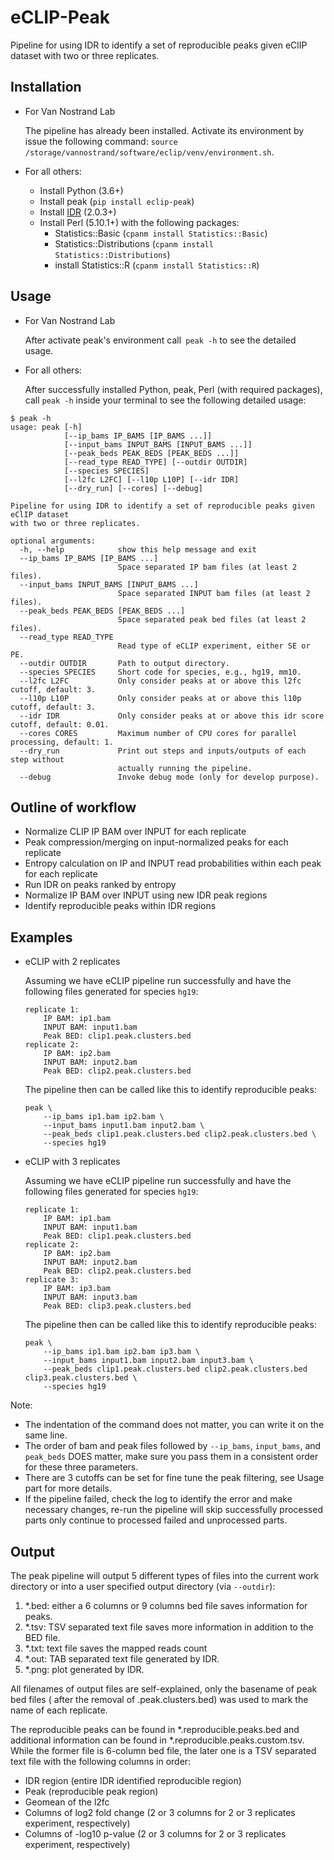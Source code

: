 # eCLIP-Peak

Pipeline for using IDR to identify a set of reproducible peaks given eClIP dataset with two or three replicates.

## Installation
- For Van Nostrand Lab

    The pipeline has already been installed. Activate its environment
    by issue the following command: 
    `source /storage/vannostrand/software/eclip/venv/environment.sh`.
  
- For all others:
    - Install Python (3.6+)
    - Install peak (`pip install eclip-peak`)
    - Install [IDR](https://github.com/nboley/idr) (2.0.3+)
    - Install Perl (5.10.1+) with the following packages:
        - Statistics::Basic (`cpanm install Statistics::Basic`)
        - Statistics::Distributions (`cpanm install Statistics::Distributions`)
        - install Statistics::R (`cpanm install Statistics::R`)
    
## Usage
- For Van Nostrand Lab
  
    After activate peak's environment call` peak -h` to see the detailed usage. 


- For all others:

    After successfully installed Python, peak, Perl (with required packages), 
    call `peak -h` inside your terminal to see the following detailed usage:
  
```shell
$ peak -h
usage: peak [-h] 
            [--ip_bams IP_BAMS [IP_BAMS ...]] 
            [--input_bams INPUT_BAMS [INPUT_BAMS ...]] 
            [--peak_beds PEAK_BEDS [PEAK_BEDS ...]] 
            [--read_type READ_TYPE] [--outdir OUTDIR] 
            [--species SPECIES] 
            [--l2fc L2FC] [--l10p L10P] [--idr IDR] 
            [--dry_run] [--cores] [--debug]

Pipeline for using IDR to identify a set of reproducible peaks given eClIP dataset 
with two or three replicates.

optional arguments:
  -h, --help            show this help message and exit
  --ip_bams IP_BAMS [IP_BAMS ...]
                        Space separated IP bam files (at least 2 files).
  --input_bams INPUT_BAMS [INPUT_BAMS ...]
                        Space separated INPUT bam files (at least 2 files).
  --peak_beds PEAK_BEDS [PEAK_BEDS ...]
                        Space separated peak bed files (at least 2 files).
  --read_type READ_TYPE
                        Read type of eCLIP experiment, either SE or PE.
  --outdir OUTDIR       Path to output directory.
  --species SPECIES     Short code for species, e.g., hg19, mm10.
  --l2fc L2FC           Only consider peaks at or above this l2fc cutoff, default: 3.
  --l10p L10P           Only consider peaks at or above this l10p cutoff, default: 3.
  --idr IDR             Only consider peaks at or above this idr score cutoff, default: 0.01.
  --cores CORES         Maximum number of CPU cores for parallel processing, default: 1.
  --dry_run             Print out steps and inputs/outputs of each step without 
                        actually running the pipeline.
  --debug               Invoke debug mode (only for develop purpose).

```
  
## Outline of workflow
 - Normalize CLIP IP BAM over INPUT for each replicate
 - Peak compression/merging on input-normalized peaks for each replicate
 - Entropy calculation on IP and INPUT read probabilities within each peak for each replicate
 - Run IDR on peaks ranked by entropy
 - Normalize IP BAM over INPUT using new IDR peak regions
 - Identify reproducible peaks within IDR regions

## Examples

- eCLIP with 2 replicates
    
    Assuming we have eCLIP pipeline run successfully and have the following files generated 
    for species `hg19`:
    ```
    replicate 1:
        IP BAM: ip1.bam
        INPUT BAM: input1.bam
        Peak BED: clip1.peak.clusters.bed
    replicate 2:
        IP BAM: ip2.bam
        INPUT BAM: input2.bam
        Peak BED: clip2.peak.clusters.bed
    ```
  
    The pipeline then can be called like this to identify reproducible peaks:
    ```shell
    peak \
        --ip_bams ip1.bam ip2.bam \
        --input_bams input1.bam input2.bam \
        --peak_beds clip1.peak.clusters.bed clip2.peak.clusters.bed \
        --species hg19
    ```
  
- eCLIP with 3 replicates
    
    Assuming we have eCLIP pipeline run successfully and have the following files generated 
    for species `hg19`:
    ```
    replicate 1:
        IP BAM: ip1.bam
        INPUT BAM: input1.bam
        Peak BED: clip1.peak.clusters.bed
    replicate 2:
        IP BAM: ip2.bam
        INPUT BAM: input2.bam
        Peak BED: clip2.peak.clusters.bed
    replicate 3:
        IP BAM: ip3.bam
        INPUT BAM: input3.bam
        Peak BED: clip3.peak.clusters.bed
    ```
  
    The pipeline then can be called like this to identify reproducible peaks:
    ```shell
    peak \
        --ip_bams ip1.bam ip2.bam ip3.bam \
        --input_bams input1.bam input2.bam input3.bam \
        --peak_beds clip1.peak.clusters.bed clip2.peak.clusters.bed clip3.peak.clusters.bed \
        --species hg19
    ```
Note:

 - The indentation of the command does not matter, you can write it on the same line.
 - The order of bam and peak files followed by `--ip_bams`, `input_bams`, and `peak_beds` 
   DOES matter, make sure you pass them in a consistent order for these three parameters.
 - There are 3 cutoffs can be set for fine tune the peak filtering, see Usage part for 
   more details.
 - If the pipeline failed, check the log to identify the error and make necessary changes,
   re-run the pipeline will skip successfully processed parts only continue to processed 
   failed and unprocessed parts.
   
## Output
The peak pipeline will output 5 different types of files into the current work directory 
or into a user specified output directory (via `--outdir`):
1. *.bed: either a 6 columns or 9 columns bed file saves information for peaks.
2. *.tsv: TSV separated text file saves more information in addition to the BED file.
3. *.txt: text file saves the mapped reads count
4. *.out: TAB separated text file generated by IDR.
5. *.png: plot generated by IDR.

All filenames of output files are self-explained, only the basename of peak bed files (
after the removal of .peak.clusters.bed) was used to mark the name of each replicate.

The reproducible peaks can be found in 
*.reproducible.peaks.bed and additional information can be found in *.reproducible.peaks.custom.tsv.
While the former file is 6-column bed file, the later one is a TSV separated text file with the 
following columns in order:
- IDR region (entire IDR identified reproducible region)
- Peak (reproducible peak region)
- Geomean of the l2fc
- Columns of log2 fold change (2 or 3 columns for 2 or 3 replicates experiment, respectively)
- Columns of -log10 p-value (2 or 3 columns for 2 or 3 replicates experiment, respectively)
